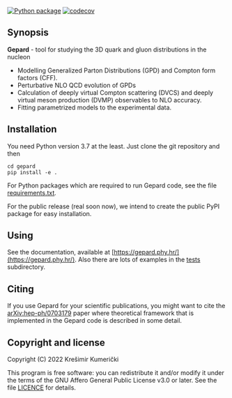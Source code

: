 [![Python package](https://github.com/kkumer/gepard/actions/workflows/python-package.yml/badge.svg)](https://github.com/kkumer/gepard/actions/workflows/python-package.yml)
[![codecov](https://codecov.io/gh/kkumer/gepard/branch/ps/graph/badge.svg?token=YWFZALEK33)](https://codecov.io/gh/kkumer/gepard)

## Synopsis

**Gepard** - tool for studying the 3D quark and gluon distributions in the nucleon


   * Modelling Generalized Parton Distributions (GPD) and Compton form factors (CFF).
   * Perturbative NLO QCD evolution of GPDs
   * Calculation of deeply virtual Compton scattering (DVCS) and deeply virtual meson production (DVMP) observables to NLO accuracy.
   * Fitting parametrized models to the experimental data.


## Installation

You need Python version 3.7 at the least.
Just clone the git repository and then

```
cd gepard
pip install -e .
```

For Python packages which are required to run Gepard code, see
the file [requirements.txt](requirements.txt).

For the public release (real soon now), we intend to create
the public PyPI package for easy installation.

## Using

See the documentation,
available at  [https://gepard.phy.hr/](https://gepard.phy.hr/).
Also there are lots of examples in the [tests](tests/) subdirectory.

## Citing

If you use Gepard for your scientific publications, you might want to cite the
[arXiv:hep-ph/0703179](https://arxiv.org/abs/hep-ph/0703179) paper where theoretical
framework that is implemented in the Gepard code is described in some detail.


## Copyright and license

Copyright (C) 2022 Krešimir Kumerički

This program is free software: you can redistribute it and/or modify it under the terms of the 
GNU Affero General Public License v3.0 or later. See the file [LICENCE](LICENSE) for details.
